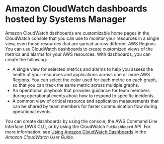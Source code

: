# Amazon CloudWatch dashboards hosted by Systems Manager<a name="systems-manager-cloudwatch-dashboards"></a>

Amazon CloudWatch dashboards are customizable home pages in the CloudWatch console that you can use to monitor your resources in a single view, even those resources that are spread across different AWS Regions\. You can use CloudWatch dashboards to create customized views of the metrics and alarms for your AWS resources\. With dashboards, you can create the following:
+ A single view for selected metrics and alarms to help you assess the health of your resources and applications across one or more AWS Regions\. You can select the color used for each metric on each graph, so that you can track the same metric across multiple graphs\.
+ An operational playbook that provides guidance for team members during operational events about how to respond to specific incidents\.
+ A common view of critical resource and application measurements that can be shared by team members for faster communication flow during operational events\.

You can create dashboards by using the console, the AWS Command Line Interface \(AWS CLI\), or by using the CloudWatch `PutDashboard` API\. For more information, see [Using Amazon CloudWatch Dashboards](https://docs.aws.amazon.com/AmazonCloudWatch/latest/monitoring/CloudWatch_Dashboards.html) in the *Amazon CloudWatch User Guide*\.
